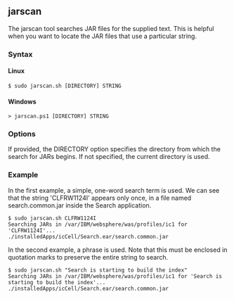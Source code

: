 ## jarscan

The jarscan tool searches JAR files for the supplied text. This is helpful when you want to locate the JAR files that use a
particular string.

### Syntax

#### Linux
```
$ sudo jarscan.sh [DIRECTORY] STRING
```

#### Windows
```
> jarscan.ps1 [DIRECTORY] STRING
```

### Options

If provided, the DIRECTORY option specifies the directory from which the search for JARs begins. If not specified, the
current directory is used.

### Example

In the first example, a simple, one-word search term is used. We can see that the string 'CLFRW1124I' appears only once, in
a file named search.common.jar inside the Search application.

```
$ sudo jarscan.sh CLFRW1124I
Searching JARs in /var/IBM/websphere/was/profiles/ic1 for 'CLFRW1124I'...
./installedApps/icCell/Search.ear/search.common.jar
```

In the second example, a phrase is used. Note that this must be enclosed in quotation marks to preserve the entire string to
search.

```
$ sudo jarscan.sh "Search is starting to build the index"
Searching JARs in /var/IBM/websphere/was/profiles/ic1 for 'Search is starting to build the index'...
./installedApps/icCell/Search.ear/search.common.jar
```